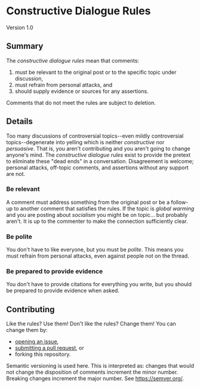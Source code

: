 # Constructive Dialogue Rules

Version 1.0

## Summary

The _constructive dialogue rules_ mean that comments:

1. must be relevant to the original post or to the specific topic under discussion,
2. must refrain from personal attacks, and
3. should supply evidence or sources for any assertions.

Comments that do not meet the rules are subject to deletion.

## Details

Too many discussions of controversial topics--even mildly controversial topics--degenerate into yelling which is neither _constructive_ nor _persuasive_.  That is, you aren't contributing and you aren't going to change anyone's mind.  The _constructive dialogue rules_ exist to provide the pretext to eliminate these "dead ends" in a conversation.  Disagreement is welcome; personal attacks, off-topic comments, and assertions without any support are not.

### Be relevant
A comment must address something from the original post or be a follow-up to another comment that satisfies the rules.  If the topic is _global warming_ and you are posting about _socialism_ you might be on topic... but probably aren't.  It is up to the commenter to make the connection sufficiently clear.

### Be polite
You don't have to like everyone, but you must be _polite_.  This means you must refrain from personal attacks, even against people not on the thread.

### Be prepared to provide evidence
You don't have to provide citations for everything you write, but you should be prepared to provide evidence when asked.

## Contributing

Like the rules?  Use them!  Don't like the rules?  Change them!  You can change them by:

* [opening an issue][issue],
* [submitting a pull request][pull], or
* forking this repository.

Semantic versioning is used here.  This is interpreted as: changes that would not change the disposition of comments increment the minor number.  Breaking changes increment the major number.  See https://semver.org/.

[semver]: https://semver.org/
[issue]: https://github.com/sprowell/cdr/issues
[pull]: https://github.com/sprowell/cdr/pulls

